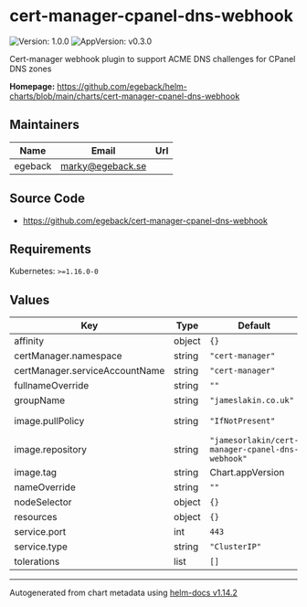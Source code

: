 # cert-manager-cpanel-dns-webhook

![Version: 1.0.0](https://img.shields.io/badge/Version-1.0.0-informational?style=flat-square) ![AppVersion: v0.3.0](https://img.shields.io/badge/AppVersion-v0.3.0-informational?style=flat-square)

Cert-manager webhook plugin to support ACME DNS challenges for CPanel DNS zones

**Homepage:** <https://github.com/egeback/helm-charts/blob/main/charts/cert-manager-cpanel-dns-webhook>

## Maintainers

| Name | Email | Url |
| ---- | ------ | --- |
| egeback | <marky@egeback.se> |  |

## Source Code

* <https://github.com/egeback/cert-manager-cpanel-dns-webhook>

## Requirements

Kubernetes: `>=1.16.0-0`

## Values

| Key | Type | Default | Description |
|-----|------|---------|-------------|
| affinity | object | `{}` |  |
| certManager.namespace | string | `"cert-manager"` |  |
| certManager.serviceAccountName | string | `"cert-manager"` |  |
| fullnameOverride | string | `""` |  |
| groupName | string | `"jameslakin.co.uk"` |  |
| image.pullPolicy | string | `"IfNotPresent"` | image pull policy |
| image.repository | string | `"jamesorlakin/cert-manager-cpanel-dns-webhook"` | image repository |
| image.tag | string | Chart.appVersion | image tag |
| nameOverride | string | `""` |  |
| nodeSelector | object | `{}` |  |
| resources | object | `{}` |  |
| service.port | int | `443` |  |
| service.type | string | `"ClusterIP"` |  |
| tolerations | list | `[]` |  |

----------------------------------------------
Autogenerated from chart metadata using [helm-docs v1.14.2](https://github.com/norwoodj/helm-docs/releases/v1.14.2)
